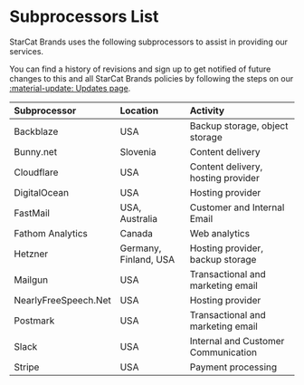 # Subprocessors List

StarCat Brands uses the following subprocessors to assist in providing our services.

You can find a history of revisions and sign up to get notified of future changes to this and all StarCat Brands policies by following the steps on our [:material-update: Updates page](updates.md).

| Subprocessor | Location | Activity |
| :----------- | :------- | :------- |
| Backblaze | USA | Backup storage, object storage |
| Bunny.net | Slovenia | Content delivery |
| Cloudflare | USA | Content delivery, hosting provider |
| DigitalOcean | USA | Hosting provider |
| FastMail | USA, Australia | Customer and Internal Email |
| Fathom Analytics | Canada | Web analytics |
| Hetzner | Germany, Finland, USA | Hosting provider, backup storage |
| Mailgun | USA | Transactional and marketing email |
| NearlyFreeSpeech.Net | USA | Hosting provider |
| Postmark | USA | Transactional and marketing email |
| Slack | USA | Internal and Customer Communication |
| Stripe | USA | Payment processing |